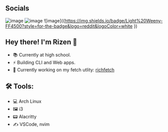 ## Socials
![image]({https://img.shields.io/badge/psatvik54-6D4AFF?style=for-the-badge&logo=protonmail&logoColor=white}) ![image]({https://img.shields.io/badge/rizen07-5865F2?style=for-the-badge&logo=discord&logoColor=white}) ![image]({https://img.shields.io/badge/Light%20Weeny-FF4500?style=for-the-badge&logo=reddit&logoColor=white
})
## Hey there! I'm Rizen 👋
- 📚 Currently at high school.
- ⚡ Building CLI and Web apps.
- 🔋 Currently working on my fetch utlity: [richfetch](https://github.com/Rizen54/richfetch)

## 🛠️ Tools:
- 💻 Arch Linux
- 🖼️ i3
- 📟 Alacritty
- ✍️ VSCode, nvim
